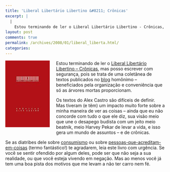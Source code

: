 ```yaml
---
title: 'Liberal Libertário Libertino &#8211; Crônicas'
excerpt: |
  |
    Estou terminando de ler o Liberal Libertário Libertino - Crônicas, mas posso escrever com segurança, pois se trata de uma coletânea de textos publicados no blog homônimo - beneficiados pela organização e conveniência que só as árvores mortas proporcionam. Os...
layout: post
comments: true
permalink: /archives/2008/01/liberal_liberta.html/
categories:
---
```

<span class="mt-enclosure mt-enclosure-image"><img title="Capa do Liberal Libertário Libertino - Crônicas" src="/archives/img/lll_cronicas.jpg" width="140" height="210" class="mt-image-left" style="float: left; margin: 0 20px 20px 0;" /></span>Estou terminando de ler o [Liberal Libertário Libertino &#8211; Crônicas][1], mas posso escrever com segurança, pois se trata de uma coletânea de textos publicados no [blog][2] homônimo &#8211; beneficiados pela organização e conveniência que só as árvores mortas proporcionam.

Os textos do Alex Castro são difíceis de definir. Mas tiveram (e têm) um impacto muito forte sobre a minha maneira de ver as coisas &#8211; ainda que eu não concorde com tudo o que ele diz, sua visão meio que une o desapego budista com um jeito meio beatnik, meio Harvey Pekar de levar a vida, e isso gera um mundo de assuntos &#8211; e de crônicas.

Se as diatribes dele sobre [consumismo][3] ou sobre [pessoas-que-acreditam-em-coisas][4] (termo fantástico!) te agradarem, leia este livro com urgência. Se você se sentir ofendido por algum deles, pode ser que não seja a sua realidade, ou que você esteja vivendo em negação. Mas ao menos você já tem uma boa pista dos motivos que me levam a não ter carro nem fé.

 [1]: http://www.osviralata.com.br/01prosa/01_lll.html
 [2]: http://liberallibertariolibertino.blogspot.com
 [3]: http://liberallibertariolibertino.blogspot.com/2006/04/consumismo.html
 [4]: http://www.sobresites.com/alexcastro/artigos/pessoas.htm
